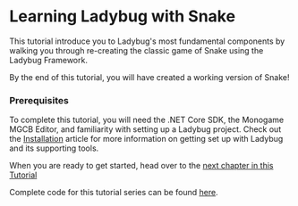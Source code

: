 # Learning Ladybug with Snake
This tutorial introduce you to Ladybug's most fundamental components by walking you through re-creating the classic game of Snake using the Ladybug Framework.

By the end of this tutorial, you will have created a working version of Snake!

### Prerequisites
To complete this tutorial, you will need the .NET Core SDK, the Monogame MGCB Editor, and familiarity with setting up a Ladybug project. Check out the [Installation](/articles/getting-started/installation.html) article for more information on getting set up with Ladybug and its supporting tools.

When you are ready to get started, head over to the [next chapter in this Tutorial](/articles/tutorials/1/1.html)

Complete code for this tutorial series can be found [here](https://github.com/WelcomeToMonday/ladybug-samples/tree/main/tutorials/1).